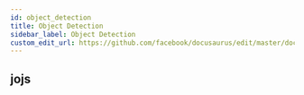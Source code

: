 ```yaml
---
id: object_detection
title: Object Detection
sidebar_label: Object Detection
custom_edit_url: https://github.com/facebook/docusaurus/edit/master/docs/api-doc-markdown.md
---
```


## jojs